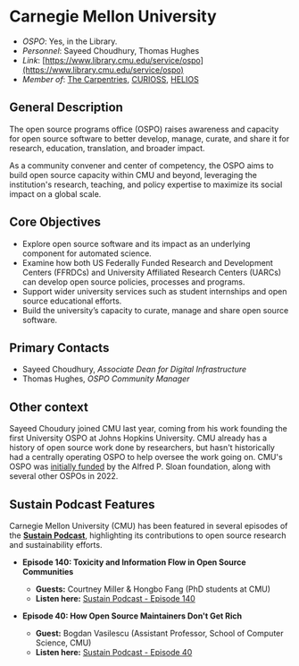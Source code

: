# Carnegie Mellon University

- *OSPO*: Yes, in the Library.
- *Personnel*: Sayeed Choudhury, Thomas Hughes
- *Link*: [https://www.library.cmu.edu/service/ospo](https://www.library.cmu.edu/service/ospo)
- *Member of*: [The Carpentries](https://carpentries.org/members/), [CURIOSS](https://curioss.org/), [HELIOS](https://www.heliosopen.org/members)

## General Description

The open source programs office (OSPO) raises awareness and capacity for open source software to better develop, manage, curate, and share it for research, education, translation, and broader impact.

As a community convener and center of competency, the OSPO aims to build open source capacity within CMU and beyond, leveraging the institution's research, teaching, and policy expertise to maximize its social impact on a global scale.

## Core Objectives

- Explore open source software and its impact as an underlying component for automated science.
- Examine how both US Federally Funded Research and Development Centers (FFRDCs) and University Affiliated Research Centers (UARCs) can develop open source policies, processes and programs.
- Support wider university services such as student internships and open source educational efforts.
- Build the university’s capacity to curate, manage and share open source software.

## Primary Contacts

- Sayeed Choudhury, *Associate Dean for Digital Infrastructure*
- Thomas Hughes, *OSPO Community Manager*

## Other context

Sayeed Choudury joined CMU last year, coming from his work founding the first University OSPO at Johns Hopkins University. CMU already has a history of open source work done by researchers, but hasn't historically had a centrally operating OSPO to help oversee the work going on. CMU's OSPO was [initially funded](https://sloan.org/grant-detail/10077) by the Alfred P. Sloan foundation, along with several other OSPOs in 2022.

## Sustain Podcast Features

Carnegie Mellon University (CMU) has been featured in several episodes of the [**Sustain Podcast**](https://podcast.sustainoss.org/), highlighting its contributions to open source research and sustainability efforts.

- **Episode 140: Toxicity and Information Flow in Open Source Communities**  
  - **Guests:** Courtney Miller & Hongbo Fang (PhD students at CMU)  
  - **Listen here:** [Sustain Podcast - Episode 140](https://podcast.sustainoss.org/140)  

- **Episode 40: How Open Source Maintainers Don't Get Rich**  
  - **Guest:** Bogdan Vasilescu (Assistant Professor, School of Computer Science, CMU)  
  - **Listen here:** [Sustain Podcast - Episode 40](https://podcast.sustainoss.org/40)  
